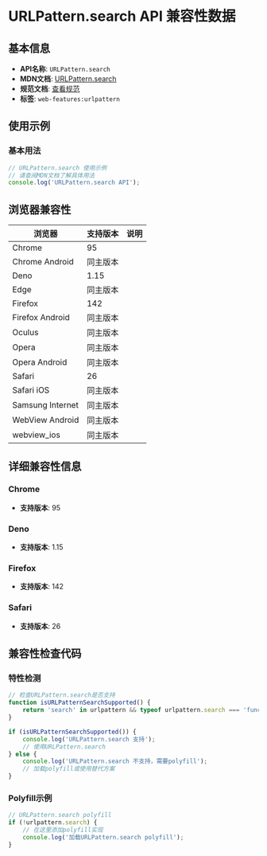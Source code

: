 # URLPattern.search API 兼容性数据

## 基本信息

- **API名称**: `URLPattern.search`
- **MDN文档**: [URLPattern.search](https://developer.mozilla.org/docs/Web/API/URLPattern/search)
- **规范文档**: [查看规范](https://urlpattern.spec.whatwg.org/#dom-urlpattern-search)
- **标签**: `web-features:urlpattern`

## 使用示例

### 基本用法

```javascript
// URLPattern.search 使用示例
// 请查阅MDN文档了解具体用法
console.log('URLPattern.search API');
```

## 浏览器兼容性

| 浏览器 | 支持版本 | 说明 |
|--------|----------|------|
| Chrome | 95 |  |
| Chrome Android | 同主版本 |  |
| Deno | 1.15 |  |
| Edge | 同主版本 |  |
| Firefox | 142 |  |
| Firefox Android | 同主版本 |  |
| Oculus | 同主版本 |  |
| Opera | 同主版本 |  |
| Opera Android | 同主版本 |  |
| Safari | 26 |  |
| Safari iOS | 同主版本 |  |
| Samsung Internet | 同主版本 |  |
| WebView Android | 同主版本 |  |
| webview_ios | 同主版本 |  |

## 详细兼容性信息

### Chrome

- **支持版本**: 95

### Deno

- **支持版本**: 1.15

### Firefox

- **支持版本**: 142

### Safari

- **支持版本**: 26

## 兼容性检查代码

### 特性检测

```javascript
// 检查URLPattern.search是否支持
function isURLPatternSearchSupported() {
    return 'search' in urlpattern && typeof urlpattern.search === 'function';
}

if (isURLPatternSearchSupported()) {
    console.log('URLPattern.search 支持');
    // 使用URLPattern.search
} else {
    console.log('URLPattern.search 不支持，需要polyfill');
    // 加载polyfill或使用替代方案
}
```

### Polyfill示例

```javascript
// URLPattern.search polyfill
if (!urlpattern.search) {
    // 在这里添加polyfill实现
    console.log('加载URLPattern.search polyfill');
}
```

